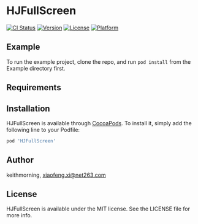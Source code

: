 # HJFullScreen

[![CI Status](https://img.shields.io/travis/keithmorning/HJFullScreen.svg?style=flat)](https://travis-ci.org/keithmorning/HJFullScreen)
[![Version](https://img.shields.io/cocoapods/v/HJFullScreen.svg?style=flat)](https://cocoapods.org/pods/HJFullScreen)
[![License](https://img.shields.io/cocoapods/l/HJFullScreen.svg?style=flat)](https://cocoapods.org/pods/HJFullScreen)
[![Platform](https://img.shields.io/cocoapods/p/HJFullScreen.svg?style=flat)](https://cocoapods.org/pods/HJFullScreen)

## Example

To run the example project, clone the repo, and run `pod install` from the Example directory first.

## Requirements

## Installation

HJFullScreen is available through [CocoaPods](https://cocoapods.org). To install
it, simply add the following line to your Podfile:

```ruby
pod 'HJFullScreen'
```

## Author

keithmorning, xiaofeng.xi@net263.com

## License

HJFullScreen is available under the MIT license. See the LICENSE file for more info.
